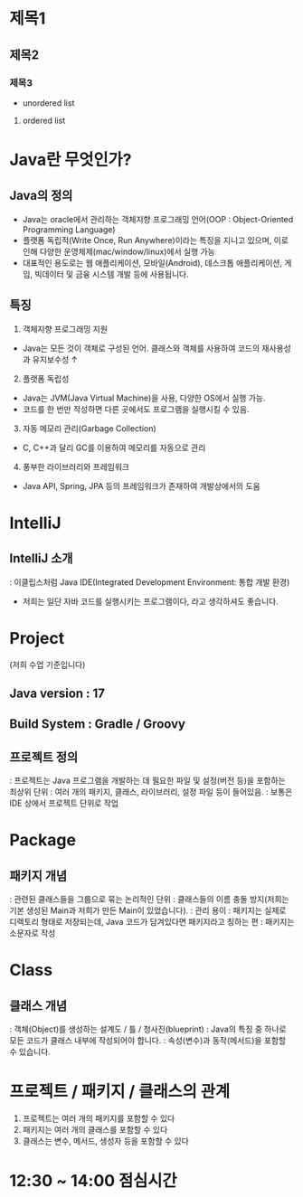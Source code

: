# 제목1
## 제목2
### 제목3
* unordered list
1. ordered list

# Java란 무엇인가?

## Java의 정의
- Java는 oracle에서 관리하는 객체지향 프로그래밍 언어(OOP : Object-Oriented Programming Language)
- 플랫폼 독립적(Write Once, Run Anywhere)이라는 특징을 지니고 있으며, 이로 인해 다양한 운영체제(mac/window/linux)에서 실행 가능 
- 대표적인 용도로는 웹 애플리케이션, 모바일(Android), 데스크톱 애플리케이션, 게임, 빅데이터 및 금융 시스템 개발 등에 사용됩니다.

## 특징
1. 객체지향 프로그래밍 지원
- Java는 모든 것이 객체로 구성된 언어. 클래스와 객체를 사용하여 코드의 재사용성과 유지보수성 ↑
2. 플랫폼 독립성
- Java는 JVM(Java Virtual Machine)을 사용, 다양한 OS에서 실행 가능.
- 코드를 한 번만 작성하면 다른 곳에서도 프로그램을 실행시킬 수 있음.
3. 자동 메모리 관리(Garbage Collection)
- C, C++과 달리 GC를 이용하여 메모리를 자동으로 관리
4. 풍부한 라이브러리와 프레임워크
- Java API, Spring, JPA 등의 프레임워크가 존재하여 개발상에서의 도움

# IntelliJ

## IntelliJ 소개 
: 이클립스처럼 Java IDE(Integrated Development Environment: 통합 개발 환경)
- 저희는 일단 자바 코드를 실행시키는 프로그램이다, 라고 생각하셔도 좋습니다.

# Project
(저희 수업 기준입니다)

## Java version : 17
## Build System : Gradle / Groovy

## 프로젝트 정의

: 프로젝트는 Java 프로그램을 개발하는 데 필요한 파일 및 설정(버전 등)을 포함하는 최상위 단위
: 여러 개의 패키지, 클래스, 라이브러리, 설정 파일 등이 들어있음.
: 보통은 IDE 상에서 프로젝트 단위로 작업

# Package

## 패키지 개념

: 관련된 클래스들을 그룹으로 묶는 논리적인 단위
: 클래스들의 이름 충돌 방지(저희는 기본 생성된 Main과 저희가 만든 Main이 있었습니다).
: 관리 용이
: 패키지는 실제로 디렉토리 형태로 저장되는데, Java 코드가 담겨있다면 패키지라고 칭하는 편
: 패키지는 소문자로 작성

# Class

## 클래스 개념

: 객체(Object)를 생성하는 설계도 / 틀 / 청사진(blueprint)
: Java의 특징 중 하나로 모든 코드가 클래스 내부에 작성되어야 합니다.
: 속성(변수)과 동작(메서드)을 포함할 수 있습니다.

# 프로젝트 / 패키지 / 클래스의 관계
1. 프로젝트는 여러 개의 패키지를 포함할 수 있다
2. 패키지는 여러 개의 클래스를 포함할 수 있다
3. 클래스는 변수, 메서드, 생성자 등을 포함할 수 있다


# 12:30 ~ 14:00 점심시간 